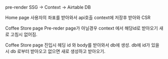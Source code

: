 pre-render SSG -> Context -> Airtable DB

Home page
사용자의 좌표를 받아와서 api호출 context에 저장후 받아와 CSR

Coffee Store page
Pre-reder page가 아닐경우 context 에서 해당id로 받아오기
새로 고침시 없어짐.

Coffee Store page 진입시
헤딩 id 와 body를 받아와서 db에 생성.
db에 id가 있을시 db 로부터 받아오고 없으면 새로 생성하고 받아오기.
